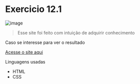 # Exercicio 12.1

![image](https://github.com/user-attachments/assets/bd139c79-092a-47e1-ab4c-629a228e63f0)

> Esse site foi feito com intuição de adquirir conhecimento
<p>
    Caso se interesse para ver o resultado
</p>
<p>
<a href="https://kittz1n.github.io/HTMLeCSS/exercicios/ex012.1/" rel="external" target="_blank">
    Acesse o site aqui
</a>
</p>
<p>
    Linguagens usadas
</p>
<ul>
    <li>HTML
    <li>CSS
</ul>
